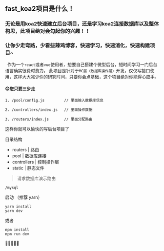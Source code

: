 ## fast_koa2项目是什么！
### 无论是用koa2快速建立后台项目，还是学习koa2连接数据库以及整体构思，此项目绝对会勾起你的兴趣！！
### 让你少走弯路，少看些辣鸡博客，快速学习，快速消化，快速构建项目~
`
`
作为一个`react`或者`vue`使用者，想要自己搭建个微型后台，短时间学习一门后台语言确实很费时费力，
此项目是针对于`MC层（数据库操作层）`开发，仅仅写接口使用，这样大大减少你的研究时间，只要你会点基础，这个项目绝对你能得心应手。
#### :blush:您只要三步走

```
1. /pool/config.js         // 里面输入数据库信息

2. /controllers/index.js   // 里面操作数据

3. /routers/index.js       // 里面分配路由
```

这样你就可以愉快的写后台项目了

目录结构
- routers |  路由 
- pool |     数据库连接
- controllers | 控制操作层
- static | 静态文件

> 请求数据库演示路由
```
/mysql
```
 
 启动 （推荐 yarn）

```
yarn install
yarn dev
```
或者

```
npm install 
npm run dev
```

:see_no_evil::see_no_evil::see_no_evil::see_no_evil::see_no_evil:

